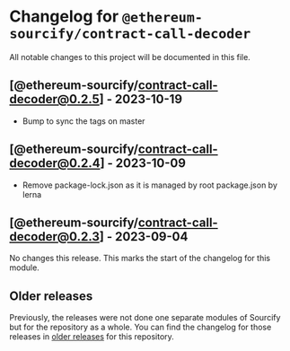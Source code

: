 # Changelog for `@ethereum-sourcify/contract-call-decoder`

All notable changes to this project will be documented in this file.

## [@ethereum-sourcify/contract-call-decoder@0.2.5] - 2023-10-19

- Bump to sync the tags on master

## [@ethereum-sourcify/contract-call-decoder@0.2.4] - 2023-10-09

- Remove package-lock.json as it is managed by root package.json by lerna

## [@ethereum-sourcify/contract-call-decoder@0.2.3] - 2023-09-04

No changes this release. This marks the start of the changelog for this module.

## Older releases

Previously, the releases were not done one separate modules of Sourcify but for the repository as a whole.
You can find the changelog for those releases in [older releases](https://github.com/ethereum/sourcify/releases) for this repository.
